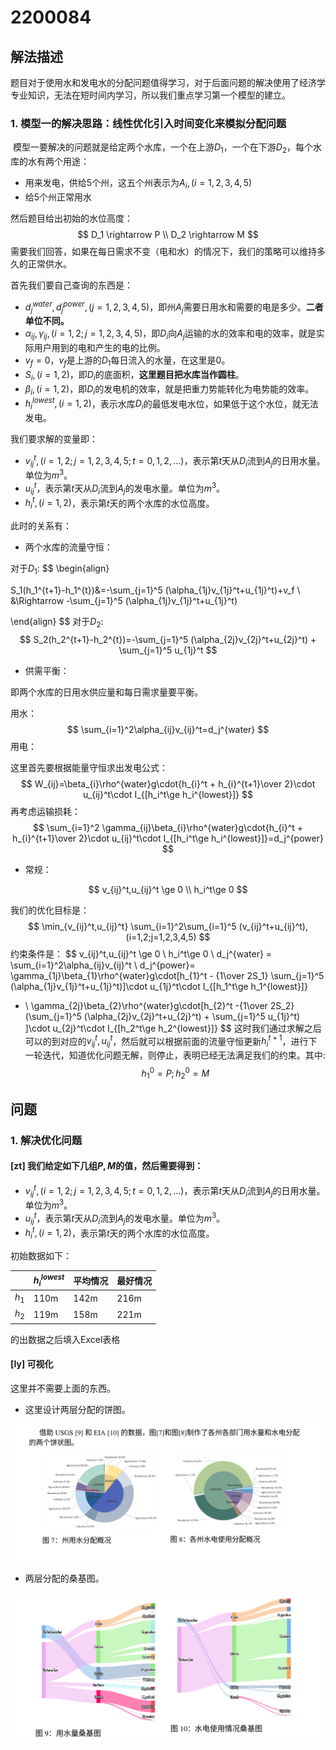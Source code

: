 # 2200084

## 解法描述

​	题目对于使用水和发电水的分配问题值得学习，对于后面问题的解决使用了经济学专业知识，无法在短时间内学习，所以我们重点学习第一个模型的建立。

### 1. 模型一的解决思路：线性优化引入时间变化来模拟分配问题

​	模型一要解决的问题就是给定两个水库，一个在上游$D_1$，一个在下游$D_2$，每个水库的水有两个用途：

- 用来发电，供给5个州，这五个州表示为$A_{i},(i=1,2,3,4,5)$
- 给5个州正常用水

然后题目给出初始的水位高度：
$$
D_1 \rightarrow P \\
D_2 \rightarrow M
$$
需要我们回答，如果在每日需求不变（电和水）的情况下，我们的策略可以维持多久的正常供水。

首先我们要自己查询的东西是：

- $d_j^{water},d_j^{power},(j=1,2,3,4,5)$，即州$A_j$需要日用水和需要的电是多少。**二者单位不同。**
- $\alpha_{ij},\gamma_{ij},(i=1,2;j=1,2,3,4,5)$，即$D_i$向$A_j$运输的水的效率和电的效率，就是实际用户用到的电和产生的电的比例。
- $v_f=0$，$v_f$是上游的$D_1$每日流入的水量，在这里是0。
- $S_i,(i=1,2)$，即$D_i$的底面积，**这里题目把水库当作圆柱**。
- $\beta_i,(i=1,2)$，即$D_i$的发电机的效率，就是把重力势能转化为电势能的效率。
- $h^{lowest}_{i},(i=1,2)$，表示水库$D_i$的最低发电水位，如果低于这个水位，就无法发电。

我们要求解的变量即：

- $v^{t}_{ij},(i=1,2;j=1,2,3,4,5;t=0,1,2,\dots)$，表示第$t$天从$D_i$流到$A_j$的日用水量。单位为$m^3$。
- $u_{ij}^{t}$，表示第$t$天从$D_i$流到$A_j$的发电水量。单位为$m^3$。
- $h_i^t,(i=1,2)$，表示第$t$天的两个水库的水位高度。

此时的关系有：

- 两个水库的流量守恒：

对于$D_1$:
$$
\begin{align}

S_1(h_1^{t+1}-h_1^{t})&=-\sum_{j=1}^5 (\alpha_{1j}v_{1j}^t+u_{1j}^t)+v_f \\
&\Rightarrow -\sum_{j=1}^5 (\alpha_{1j}v_{1j}^t+u_{1j}^t)

\end{align}
$$
对于$D_2$:
$$
S_2(h_2^{t+1}-h_2^{t})=-\sum_{j=1}^5 (\alpha_{2j}v_{2j}^t+u_{2j}^t) + \sum_{j=1}^5 u_{1j}^t
$$

- 供需平衡：

即两个水库的日用水供应量和每日需求量要平衡。

用水：
$$
\sum_{i=1}^2\alpha_{ij}v_{ij}^t=d_j^{water}
$$
用电：

这里首先要根据能量守恒求出发电公式：
$$
W_{ij}=\beta_{i}\rho^{water}g\cdot{h_{i}^t + h_{i}^{t+1}\over 2}\cdot u_{ij}^t\cdot I_{[h_i^t\ge h_i^{lowest}]}
$$
再考虑运输损耗：
$$
\sum_{i=1}^2 \gamma_{ij}\beta_{i}\rho^{water}g\cdot{h_{i}^t + h_{i}^{t+1}\over 2}\cdot u_{ij}^t\cdot I_{[h_i^t\ge h_i^{lowest}]}=d_j^{power}
$$

- 常规：

$$
v_{ij}^t,u_{ij}^t \ge 0 \\
h_i^t\ge 0
$$

我们的优化目标是：
$$
\min_{v_{ij}^t,u_{ij}^t} \sum_{i=1}^2\sum_{i=1}^5 (v_{ij}^t+u_{ij}^t), (i=1,2;j=1,2,3,4,5)
$$
约束条件是：
$$
v_{ij}^t,u_{ij}^t \ge 0 \\
h_i^t\ge 0  \\
d_j^{water} = \sum_{i=1}^2\alpha_{ij}v_{ij}^t \\
d_j^{power}= \gamma_{1j}\beta_{1}\rho^{water}g\cdot[h_{1}^t - {1\over 2S_1} \sum_{j=1}^5 (\alpha_{1j}v_{1j}^t+u_{1j}^t)]\cdot u_{1j}^t\cdot I_{[h_1^t\ge h_1^{lowest}]}
+ \\ \gamma_{2j}\beta_{2}\rho^{water}g\cdot[h_{2}^t -{1\over 2S_2}(\sum_{j=1}^5 (\alpha_{2j}v_{2j}^t+u_{2j}^t) + \sum_{j=1}^5 u_{1j}^t) ]\cdot u_{2j}^t\cdot I_{[h_2^t\ge h_2^{lowest}]}
$$
这时我们通过求解之后可以的到对应的$v_{ij}^t,u_{ij}^t$，然后就可以根据前面的流量守恒更新$h_i^{t+1}$，进行下一轮迭代，知道优化问题无解，则停止，表明已经无法满足我们的约束。其中:
$$
h_1^0=P;h_2^0=M
$$


## 问题

### 1. 解决优化问题

#### [zt] 我们给定如下几组$P,M$​的值，然后需要得到：

- $v^{t}_{ij},(i=1,2;j=1,2,3,4,5;t=0,1,2,\dots)$，表示第$t$天从$D_i$流到$A_j$的日用水量。单位为$m^3$。
- $u_{ij}^{t}$，表示第$t$天从$D_i$流到$A_j$的发电水量。单位为$m^3$。
- $h_i^t,(i=1,2)$，表示第$t$天的两个水库的水位高度。

初始数据如下：

|       | $h_i^{lowest}$ | 平均情况 | 最好情况 |
| ----- | -------------- | -------- | -------- |
| $h_1$ | 110m           | 142m     | 216m     |
| $h_2$ | 119m           | 158m     | 221m     |

的出数据之后填入Excel表格



#### [ly] 可视化

这里并不需要上面的东西。

- 这里设计两层分配的饼图。

![image-20250113191529001](./assets/分配图.png)

- 两层分配的桑基图。

![image-20250113191706275](./assets/桑基图.png)

